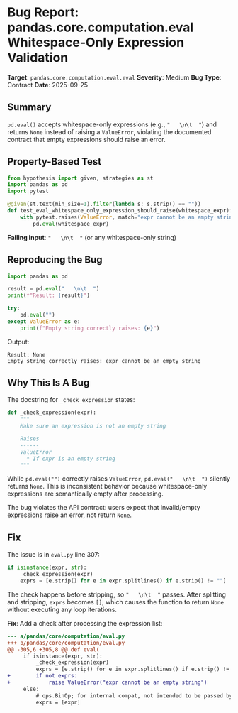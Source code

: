 # Bug Report: pandas.core.computation.eval Whitespace-Only Expression Validation

**Target**: `pandas.core.computation.eval.eval`
**Severity**: Medium
**Bug Type**: Contract
**Date**: 2025-09-25

## Summary

`pd.eval()` accepts whitespace-only expressions (e.g., `"   \n\t  "`) and returns `None` instead of raising a `ValueError`, violating the documented contract that empty expressions should raise an error.

## Property-Based Test

```python
from hypothesis import given, strategies as st
import pandas as pd
import pytest

@given(st.text(min_size=1).filter(lambda s: s.strip() == ""))
def test_eval_whitespace_only_expression_should_raise(whitespace_expr):
    with pytest.raises(ValueError, match="expr cannot be an empty string"):
        pd.eval(whitespace_expr)
```

**Failing input**: `"   \n\t  "` (or any whitespace-only string)

## Reproducing the Bug

```python
import pandas as pd

result = pd.eval("   \n\t  ")
print(f"Result: {result}")

try:
    pd.eval("")
except ValueError as e:
    print(f"Empty string correctly raises: {e}")
```

Output:
```
Result: None
Empty string correctly raises: expr cannot be an empty string
```

## Why This Is A Bug

The docstring for `_check_expression` states:
```python
def _check_expression(expr):
    """
    Make sure an expression is not an empty string

    Raises
    ------
    ValueError
      * If expr is an empty string
    """
```

While `pd.eval("")` correctly raises `ValueError`, `pd.eval("   \n\t  ")` silently returns `None`. This is inconsistent behavior because whitespace-only expressions are semantically empty after processing.

The bug violates the API contract: users expect that invalid/empty expressions raise an error, not return `None`.

## Fix

The issue is in `eval.py` line 307:

```python
if isinstance(expr, str):
    _check_expression(expr)
    exprs = [e.strip() for e in expr.splitlines() if e.strip() != ""]
```

The check happens before stripping, so `"   \n\t  "` passes. After splitting and stripping, `exprs` becomes `[]`, which causes the function to return `None` without executing any loop iterations.

**Fix**: Add a check after processing the expression list:

```diff
--- a/pandas/core/computation/eval.py
+++ b/pandas/core/computation/eval.py
@@ -305,6 +305,8 @@ def eval(
     if isinstance(expr, str):
         _check_expression(expr)
         exprs = [e.strip() for e in expr.splitlines() if e.strip() != ""]
+        if not exprs:
+            raise ValueError("expr cannot be an empty string")
     else:
         # ops.BinOp; for internal compat, not intended to be passed by users
         exprs = [expr]
```